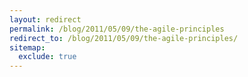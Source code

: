 ```yaml
---
layout: redirect
permalink: /blog/2011/05/09/the-agile-principles
redirect_to: /blog/2011/05/09/the-agile-principles/
sitemap:
  exclude: true
---
```

